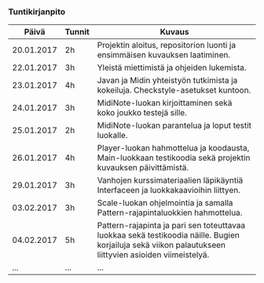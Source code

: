 ### Tuntikirjanpito
Päivä | Tunnit | Kuvaus
--------------- | ----- | ------
20.01.2017 | 2h | Projektin aloitus, repositorion luonti ja ensimmäisen kuvauksen laatiminen.
22.01.2017 | 3h | Yleistä miettimistä ja ohjeiden lukemista.
23.01.2017 | 4h | Javan ja Midin yhteistyön tutkimista ja kokeiluja. Checkstyle-asetukset kuntoon.
24.01.2017 | 3h | MidiNote-luokan kirjoittaminen sekä koko joukko testejä sille.
25.01.2017 | 2h | MidiNote-luokan parantelua ja loput testit luokalle.
26.01.2017 | 4h | Player-luokan hahmottelua ja koodausta, Main-luokkaan testikoodia sekä projektin kuvauksen päivittämistä.
29.01.2017 | 3h | Vanhojen kurssimateriaalien läpikäyntiä Interfaceen ja luokkakaavioihin liittyen.
03.02.2017 | 3h | Scale-luokan ohjelmointia ja samalla Pattern-rajapintaluokkien hahmottelua.
04.02.2017 | 5h | Pattern-rajapinta ja pari sen toteuttavaa luokkaa sekä testikoodia näille. Bugien korjailuja sekä viikon palautukseen liittyvien asioiden viimeistelyä.
... | ... | ...
